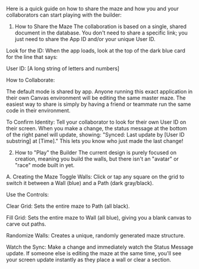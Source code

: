 Here is a quick guide on how to share the maze and how you and your collaborators can start playing with the builder:

1. How to Share the Maze
The collaboration is based on a single, shared document in the database. You don't need to share a specific link; you just need to share the App ID and/or your unique User ID.

Look for the ID: When the app loads, look at the top of the dark blue card for the line that says:

User ID: [A long string of letters and numbers]

How to Collaborate:

The default mode is shared by app. Anyone running this exact application in their own Canvas environment will be editing the same master maze. The easiest way to share is simply by having a friend or teammate run the same code in their environment.

To Confirm Identity: Tell your collaborator to look for their own User ID on their screen. When you make a change, the status message at the bottom of the right panel will update, showing: "Synced: Last update by [User ID substring] at [Time]." This lets you know who just made the last change!

2. How to "Play" the Builder
The current design is purely focused on creation, meaning you build the walls, but there isn't an "avatar" or "race" mode built in yet.

A. Creating the Maze
Toggle Walls: Click or tap any square on the grid to switch it between a Wall (blue) and a Path (dark gray/black).

Use the Controls:

Clear Grid: Sets the entire maze to Path (all black).

Fill Grid: Sets the entire maze to Wall (all blue), giving you a blank canvas to carve out paths.

Randomize Walls: Creates a unique, randomly generated maze structure.

Watch the Sync: Make a change and immediately watch the Status Message update. If someone else is editing the maze at the same time, you'll see your screen update instantly as they place a wall or clear a section.